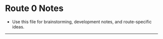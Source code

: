 # Route 0 Notes

- Use this file for brainstorming, development notes, and route-specific ideas.

---



